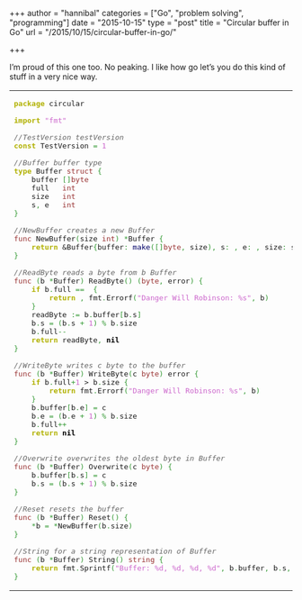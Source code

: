 +++
author = "hannibal"
categories = ["Go", "problem solving", "programming"]
date = "2015-10-15"
type = "post"
title = "Circular buffer in Go"
url = "/2015/10/15/circular-buffer-in-go/"

+++

I&#8217;m proud of this one too. No peaking. I like how go let&#8217;s you do this kind of stuff in a very nice way.

<div class="wp_syntax">
  <table>
    <tr>
      <td class="code">
        <pre class="go" style="font-family:monospace;"><span style="color: #b1b100; font-weight: bold;">package</span> circular
&nbsp;
<span style="color: #b1b100; font-weight: bold;">import</span> <span style="color: #cc66cc;">"fmt"</span>
&nbsp;
<span style="color: #666666; font-style: italic;">//TestVersion testVersion</span>
<span style="color: #b1b100; font-weight: bold;">const</span> TestVersion <span style="color: #339933;">=</span> <span style="color: #cc66cc;">1</span>
&nbsp;
<span style="color: #666666; font-style: italic;">//Buffer buffer type</span>
<span style="color: #b1b100; font-weight: bold;">type</span> Buffer <span style="color: #993333;">struct</span> <span style="color: #339933;">{</span>
    buffer <span style="color: #339933;">[]</span><span style="color: #993333;">byte</span>
    full   <span style="color: #993333;">int</span>
    size   <span style="color: #993333;">int</span>
    s<span style="color: #339933;">,</span> e   <span style="color: #993333;">int</span>
<span style="color: #339933;">}</span>
&nbsp;
<span style="color: #666666; font-style: italic;">//NewBuffer creates a new Buffer</span>
<span style="color: #993333;">func</span> NewBuffer<span style="color: #339933;">(</span>size <span style="color: #993333;">int</span><span style="color: #339933;">)</span> <span style="color: #339933;">*</span>Buffer <span style="color: #339933;">{</span>
    <span style="color: #b1b100; font-weight: bold;">return</span> &Buffer<span style="color: #339933;">{</span>buffer<span style="color: #339933;">:</span> <span style="color: #000066;">make</span><span style="color: #339933;">([]</span><span style="color: #993333;">byte</span><span style="color: #339933;">,</span> size<span style="color: #339933;">),</span> s<span style="color: #339933;">:</span> <span style="color: #cc66cc;"></span><span style="color: #339933;">,</span> e<span style="color: #339933;">:</span> <span style="color: #cc66cc;"></span><span style="color: #339933;">,</span> size<span style="color: #339933;">:</span> size<span style="color: #339933;">,</span> full<span style="color: #339933;">:</span> <span style="color: #cc66cc;"></span><span style="color: #339933;">}</span>
<span style="color: #339933;">}</span>
&nbsp;
<span style="color: #666666; font-style: italic;">//ReadByte reads a byte from b Buffer</span>
<span style="color: #993333;">func</span> <span style="color: #339933;">(</span>b <span style="color: #339933;">*</span>Buffer<span style="color: #339933;">)</span> ReadByte<span style="color: #339933;">()</span> <span style="color: #339933;">(</span><span style="color: #993333;">byte</span><span style="color: #339933;">,</span> error<span style="color: #339933;">)</span> <span style="color: #339933;">{</span>
    <span style="color: #b1b100; font-weight: bold;">if</span> b<span style="color: #339933;">.</span>full <span style="color: #339933;">==</span> <span style="color: #cc66cc;"></span> <span style="color: #339933;">{</span>
        <span style="color: #b1b100; font-weight: bold;">return</span> <span style="color: #cc66cc;"></span><span style="color: #339933;">,</span> fmt<span style="color: #339933;">.</span>Errorf<span style="color: #339933;">(</span><span style="color: #cc66cc;">"Danger Will Robinson: %s"</span><span style="color: #339933;">,</span> b<span style="color: #339933;">)</span>
    <span style="color: #339933;">}</span>
    readByte <span style="color: #339933;">:=</span> b<span style="color: #339933;">.</span>buffer<span style="color: #339933;">[</span>b<span style="color: #339933;">.</span>s<span style="color: #339933;">]</span>
    b<span style="color: #339933;">.</span>s <span style="color: #339933;">=</span> <span style="color: #339933;">(</span>b<span style="color: #339933;">.</span>s <span style="color: #339933;">+</span> <span style="color: #cc66cc;">1</span><span style="color: #339933;">)</span> <span style="color: #339933;">%</span> b<span style="color: #339933;">.</span>size
    b<span style="color: #339933;">.</span>full<span style="color: #339933;">--</span>
    <span style="color: #b1b100; font-weight: bold;">return</span> readByte<span style="color: #339933;">,</span> <span style="color: #000000; font-weight: bold;">nil</span>
<span style="color: #339933;">}</span>
&nbsp;
<span style="color: #666666; font-style: italic;">//WriteByte writes c byte to the buffer</span>
<span style="color: #993333;">func</span> <span style="color: #339933;">(</span>b <span style="color: #339933;">*</span>Buffer<span style="color: #339933;">)</span> WriteByte<span style="color: #339933;">(</span>c <span style="color: #993333;">byte</span><span style="color: #339933;">)</span> error <span style="color: #339933;">{</span>
    <span style="color: #b1b100; font-weight: bold;">if</span> b<span style="color: #339933;">.</span>full<span style="color: #339933;">+</span><span style="color: #cc66cc;">1</span> &gt; b<span style="color: #339933;">.</span>size <span style="color: #339933;">{</span>
        <span style="color: #b1b100; font-weight: bold;">return</span> fmt<span style="color: #339933;">.</span>Errorf<span style="color: #339933;">(</span><span style="color: #cc66cc;">"Danger Will Robinson: %s"</span><span style="color: #339933;">,</span> b<span style="color: #339933;">)</span>
    <span style="color: #339933;">}</span>
    b<span style="color: #339933;">.</span>buffer<span style="color: #339933;">[</span>b<span style="color: #339933;">.</span>e<span style="color: #339933;">]</span> <span style="color: #339933;">=</span> c
    b<span style="color: #339933;">.</span>e <span style="color: #339933;">=</span> <span style="color: #339933;">(</span>b<span style="color: #339933;">.</span>e <span style="color: #339933;">+</span> <span style="color: #cc66cc;">1</span><span style="color: #339933;">)</span> <span style="color: #339933;">%</span> b<span style="color: #339933;">.</span>size
    b<span style="color: #339933;">.</span>full<span style="color: #339933;">++</span>
    <span style="color: #b1b100; font-weight: bold;">return</span> <span style="color: #000000; font-weight: bold;">nil</span>
<span style="color: #339933;">}</span>
&nbsp;
<span style="color: #666666; font-style: italic;">//Overwrite overwrites the oldest byte in Buffer</span>
<span style="color: #993333;">func</span> <span style="color: #339933;">(</span>b <span style="color: #339933;">*</span>Buffer<span style="color: #339933;">)</span> Overwrite<span style="color: #339933;">(</span>c <span style="color: #993333;">byte</span><span style="color: #339933;">)</span> <span style="color: #339933;">{</span>
    b<span style="color: #339933;">.</span>buffer<span style="color: #339933;">[</span>b<span style="color: #339933;">.</span>s<span style="color: #339933;">]</span> <span style="color: #339933;">=</span> c
    b<span style="color: #339933;">.</span>s <span style="color: #339933;">=</span> <span style="color: #339933;">(</span>b<span style="color: #339933;">.</span>s <span style="color: #339933;">+</span> <span style="color: #cc66cc;">1</span><span style="color: #339933;">)</span> <span style="color: #339933;">%</span> b<span style="color: #339933;">.</span>size
<span style="color: #339933;">}</span>
&nbsp;
<span style="color: #666666; font-style: italic;">//Reset resets the buffer</span>
<span style="color: #993333;">func</span> <span style="color: #339933;">(</span>b <span style="color: #339933;">*</span>Buffer<span style="color: #339933;">)</span> Reset<span style="color: #339933;">()</span> <span style="color: #339933;">{</span>
    <span style="color: #339933;">*</span>b <span style="color: #339933;">=</span> <span style="color: #339933;">*</span>NewBuffer<span style="color: #339933;">(</span>b<span style="color: #339933;">.</span>size<span style="color: #339933;">)</span>
<span style="color: #339933;">}</span>
&nbsp;
<span style="color: #666666; font-style: italic;">//String for a string representation of Buffer</span>
<span style="color: #993333;">func</span> <span style="color: #339933;">(</span>b <span style="color: #339933;">*</span>Buffer<span style="color: #339933;">)</span> String<span style="color: #339933;">()</span> <span style="color: #993333;">string</span> <span style="color: #339933;">{</span>
    <span style="color: #b1b100; font-weight: bold;">return</span> fmt<span style="color: #339933;">.</span>Sprintf<span style="color: #339933;">(</span><span style="color: #cc66cc;">"Buffer: %d, %d, %d, %d"</span><span style="color: #339933;">,</span> b<span style="color: #339933;">.</span><span style="">buffer</span><span style="color: #339933;">,</span> b<span style="color: #339933;">.</span><span style="">s</span><span style="color: #339933;">,</span> b<span style="color: #339933;">.</span><span style="">e</span><span style="color: #339933;">,</span> b<span style="color: #339933;">.</span><span style="">size</span><span style="color: #339933;">)</span>
<span style="color: #339933;">}</span></pre>
      </td>
    </tr>
  </table>
</div>